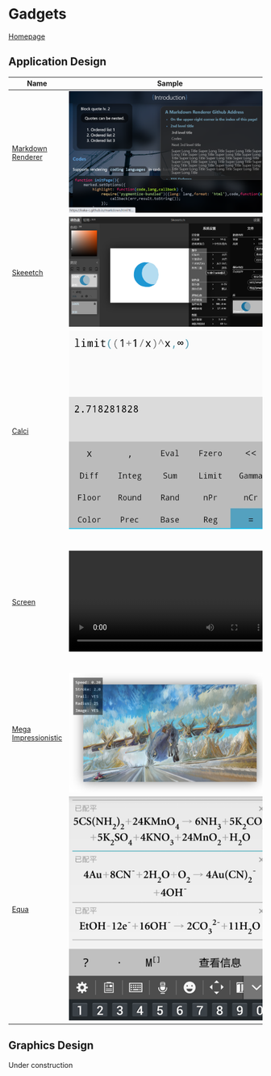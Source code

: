 # Gadgets

[Homepage](*//iraka.github.io)

## Application Design

| Name                                                         | Sample                                                       | Introduction                                                 |
| ------------------------------------------------------------ | ------------------------------------------------------------ | ------------------------------------------------------------ |
| [Markdown Renderer](https://github.com/Iraka-C/Iraka-C.github.io) | <img src="../resources/gadgets-intro/md-parser.png" width=400 class="opaque"/> | **This page is also displayed with this renderer!** Serves as the underlying parser and renderer for my personal site, but you may also use it to display and customize any `.md` online. |
| [Skeeetch](https://github.com/Iraka-C/Skeeetch/blob/master/gl/docs/zh/readme.md) | <img src="../resources/gadgets-intro/skeeetch-ui.png" width=400 class="opaque"/> | A WebGL-based sketch pad application for illustrators. This application is based on HTML5 web technologies. Try it [HERE](https://iraka-c.github.io/Skeeetch)! |
| [Calci](https://coolapk.com/apk/com.iraka.calci)             | <img src="../resources/gadgets-intro/calci-ui.jpg" width=400 /> | An Android calculator application with minimalistic designs and numerical functions support. The algorithmic core is [open sourced](https://github.com/Iraka-C/Calci-kernel). |
| [Screen](https://github.com/laurence-ling/screen)            | <video controls width="400"><source src="../resources/gadgets-intro/screen-demo.mp4"></video> | An Android application that displays and manipulates an image across several smartphone screens in arbitrary spatial arrangement. Multi-touch gestures (pan, zoom, rotate) supported. |
| [Mega Impressionistic](https://github.com/Iraka-C/Mega-Impressionistic) | <img src="../resources/gadgets-intro/mi-ui.png" width=400 class="opaque"/> | A Web application that turns any image into a dynamic impressionistic look. Try it [HERE](https://iraka-c.github.io/Mega-Impressionistic)! |
| [Equa](https://www.coolapk.com/apk/com.iraka.chemeq)         | <img src="../resources/gadgets-intro/equa-ui.png" width=400 class="opaque"/> | An Android calculator application that balances a chemical equation. Useful when doing calculation during simple experiments. NOT open-source. |

## Graphics Design

Under construction

